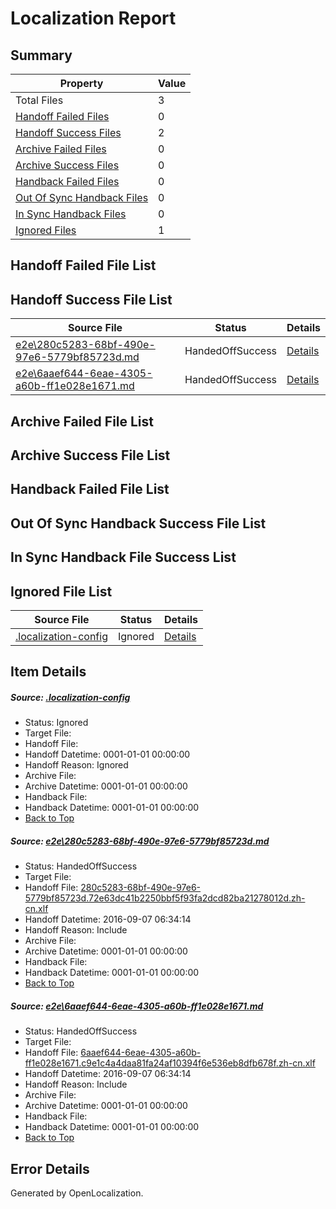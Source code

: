 # <a name='report-top'></a> Localization Report

## Summary
 Property | Value 
 -------- | ----- 
 Total Files | 3
[ Handoff Failed Files ](#handoff-failed-list)| 0
[ Handoff Success Files ](#handoff-success-list)| 2
[ Archive Failed Files ](#archive-failed-list)| 0
[ Archive Success Files ](#archive-success-list)| 0
[ Handback Failed Files ](#handback-failed-list)| 0
[ Out Of Sync Handback Files ](#outofsync-handback-success-list)| 0
[ In Sync Handback Files ](#insync-handback-success-list)| 0
[ Ignored Files ](#ignored-list)| 1

## <a name='handoff-failed-list'></a> Handoff Failed File List

## <a name='handoff-success-list'></a> Handoff Success File List
 Source File | Status | Details 
 ----------- | ------ | ------- 
 [e2e\280c5283-68bf-490e-97e6-5779bf85723d.md](https://github.com/OpenLocalizationTestOrg/ol-test0/blob/95a06c7c5253e7e02cf73ce44b4408d859fcf691/e2e/280c5283-68bf-490e-97e6-5779bf85723d.md) | HandedOffSuccess | [Details](#90532830dc64932afab7705a1ffe67dd00ccc1be1)
 [e2e\6aaef644-6eae-4305-a60b-ff1e028e1671.md](https://github.com/OpenLocalizationTestOrg/ol-test0/blob/95a06c7c5253e7e02cf73ce44b4408d859fcf691/e2e/6aaef644-6eae-4305-a60b-ff1e028e1671.md) | HandedOffSuccess | [Details](#f6687563d420aad7dcee7b8d8127061b6a82e7ff2)

## <a name='archive-failed-list'></a> Archive Failed File List

## <a name='archive-success-list'></a> Archive Success File List

## <a name='handback-failed-list'></a> Handback Failed File List

## <a name='outofsync-handback-success-list'></a> Out Of Sync Handback Success File List

## <a name='insync-handback-success-list'></a> In Sync Handback File Success List

## <a name='ignored-list'></a> Ignored File List
 Source File | Status | Details 
 ----------- | ------ | ------- 
 [.localization-config](https://github.com/OpenLocalizationTestOrg/ol-test0/blob/95a06c7c5253e7e02cf73ce44b4408d859fcf691/.localization-config) | Ignored | [Details](#3d4f252ac210baf56311d7e97dcc2db10974dbd20)

## Item Details
##### <a name='3d4f252ac210baf56311d7e97dcc2db10974dbd20'></a> Source: [.localization-config](https://github.com/OpenLocalizationTestOrg/ol-test0/blob/95a06c7c5253e7e02cf73ce44b4408d859fcf691/.localization-config)
* Status: Ignored
* Target File: 
* Handoff File: 
* Handoff Datetime: 0001-01-01 00:00:00
* Handoff Reason: Ignored
* Archive File: 
* Archive Datetime: 0001-01-01 00:00:00
* Handback File: 
* Handback Datetime: 0001-01-01 00:00:00
* [Back to Top](#report-top)

##### <a name='90532830dc64932afab7705a1ffe67dd00ccc1be1'></a> Source: [e2e\280c5283-68bf-490e-97e6-5779bf85723d.md](https://github.com/OpenLocalizationTestOrg/ol-test0/blob/95a06c7c5253e7e02cf73ce44b4408d859fcf691/e2e/280c5283-68bf-490e-97e6-5779bf85723d.md)
* Status: HandedOffSuccess
* Target File: 
* Handoff File: [280c5283-68bf-490e-97e6-5779bf85723d.72e63dc41b2250bbf5f93fa2dcd82ba21278012d.zh-cn.xlf](https://github.com/OpenLocalizationTestOrg/ol-test0-handoff/blob/a3fb3ff1602ab74c78858641e3ff1a42a9d6d69e/ol-handoff/OpenLocalizationTestOrg/ol-test0-zhcn/ci/ht/280c5283-68bf-490e-97e6-5779bf85723d.72e63dc41b2250bbf5f93fa2dcd82ba21278012d.zh-cn.xlf)
* Handoff Datetime: 2016-09-07 06:34:14
* Handoff Reason: Include
* Archive File: 
* Archive Datetime: 0001-01-01 00:00:00
* Handback File: 
* Handback Datetime: 0001-01-01 00:00:00
* [Back to Top](#report-top)

##### <a name='f6687563d420aad7dcee7b8d8127061b6a82e7ff2'></a> Source: [e2e\6aaef644-6eae-4305-a60b-ff1e028e1671.md](https://github.com/OpenLocalizationTestOrg/ol-test0/blob/95a06c7c5253e7e02cf73ce44b4408d859fcf691/e2e/6aaef644-6eae-4305-a60b-ff1e028e1671.md)
* Status: HandedOffSuccess
* Target File: 
* Handoff File: [6aaef644-6eae-4305-a60b-ff1e028e1671.c9e1c4a4daa81fa24af10394f6e536eb8dfb678f.zh-cn.xlf](https://github.com/OpenLocalizationTestOrg/ol-test0-handoff/blob/a3fb3ff1602ab74c78858641e3ff1a42a9d6d69e/ol-handoff/OpenLocalizationTestOrg/ol-test0-zhcn/ci/ht/6aaef644-6eae-4305-a60b-ff1e028e1671.c9e1c4a4daa81fa24af10394f6e536eb8dfb678f.zh-cn.xlf)
* Handoff Datetime: 2016-09-07 06:34:14
* Handoff Reason: Include
* Archive File: 
* Archive Datetime: 0001-01-01 00:00:00
* Handback File: 
* Handback Datetime: 0001-01-01 00:00:00
* [Back to Top](#report-top)


## Error Details

Generated by OpenLocalization.
